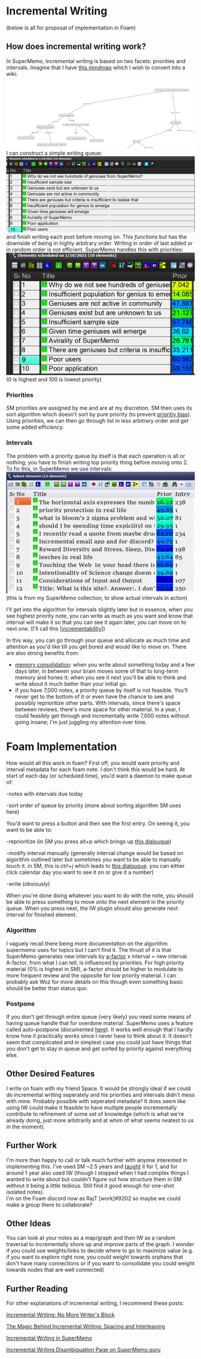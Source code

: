 # Incremental Writing

(below is all for proposal of implementation in Foam)
## How does incremental writing work?

In SuperMemo, incremental writing is based on two facets: priorities and intervals. Imagine that I have [this mindmap](https://cmapscloud.ihmc.us/viewer/cmap/1W36TSP62-1HNRJQ4-DF) which I wish to convert into a wiki:
![](2021-01-10-09-51-23.png)
I can construct a simple writing queue:
![](2021-01-10-09-57-59.png)
and finish writing each post before moving on. This *functions* but has the downside of being in highly arbitrary order. Writing in order of last added or in random order is not efficient. SuperMemo handles this with priorities:
![]([image%20of%20queue].png)
(0 is highest and 100 is lowest priority)

### Priorities

SM priorities are assigned by me and are at my discretion. SM then uses its sort algorithm which doesn't sort by pure priority (to prevent [prioritiy bias](https://help.supermemo.org/wiki/Priority_queue#Priority_bias_in_incremental_reading)). 
Using priorities, we can then go through list in less arbitrary order and get some added efficiency.

### Intervals
The problem with a priority queue by itself is that each operation is all or nothing; you have to finish writing top priority thing before moving onto 2. To fix this, in SuperMemo we use intervals:
![]([image%20of%20queue%20with%20intervals].png)
(this is from my SuperMemo collection, to show actual intervals in action)

I'll get into the algorithm for intervals slightly later but in essence, when you see highest priority note, you can write as much as you want and know that interval will make it so that you can see it again later, you can move on to next one. (I'll call this [[incrementability]])

In this way, you can go through your queue and allocate as much time and attention as you'd like till you get bored and would like to move on. 
There are also strong benefits from:

- [memory consolidation](https://supermemo.guru/wiki/Memory_consolidation): when you write about something today and a few days later, in between your brain moves some of that to long-term memory and hones it; when you see it next you'll be able to think and write about it much better than your initial go. 
- if you have 7,000 notes, a priority queue by itself is not feasible. You'll never get to the bottom of it or even have the chance to see and possibly reprioritize other parts. With intervals, since there's space between reviews, there's more space for other material. In a year, I could feasibly get through and incrementally write 7,000 notes without going insane; I'm just juggling my attention over time.

# Foam Implementation
How would all this work in foam?
First off, you would want priority and interval metadata for each foam note. I don't think this would be hard. At start of each day (or scheduled time), you'd want a daemon to make queue of:

-notes with intervals due today

-sort order of queue by priority (more about sorting algorithm SM uses here)

You'd want to press a button and then see the first entry.
On seeing it, you want to be able to:

-reprioritize (in SM you press alt+p which brings up [this dialougue](https://super-memory.com/help/images/0/0d/Element_priority.jpg))

-modify interval manually (generally interval change would be based on algorithm outlined later but sometimes you want to be able to manually touch it. in SM, this is ctrl+j which leads to [this dialougue](https://lh3.googleusercontent.com/proxy/fmpECGwOScJHXjdj69_Mw4ovacMSXWVZyrvldBOnoLJhk_8E4M5MPoEVPtm7AZoRlv9SAWxGPojTlgoFlxdJvZ0nWLb6YLAxIphbbCZo_wetnZKUl0viZaPhDrWgWxjDuW8). you can either click calendar day you want to see it on or give it a number)

-write (obviously)

When you're done doing whatever you want to do with the note, you should be able to press something to move onto the next element in the priority queue. When you press next, the IW plugin should also generate next interval for finished element. 

### Algorithm
I vaguely recall there being more documentation on the algorithm supermemo uses for topics but I can't find it. The thrust of it is that SuperMemo generates new intervals by [a-factor](https://supermemo.guru/wiki/A-Factor) x interval = new interval. A-factor, from what I can tell, is influenced by priorities. For high priority material (0% is highest in SM), a-factor should be higher to modulate to more frequent review and the opposite for low priority material. 
I can probably ask Woz for more details on this though even something basic should be better than status quo. 

### Postpone
If you don't get through entire queue (very likely) you need some means of having queue handle that for overdone material. SuperMemo uses a feature called auto-postpone (documented [here](https://help.supermemo.org/wiki/Postpone)). It works well enough that I hardly know how it practically works since I never have to think about it. It doesn't seem that complicated and in simplest case you could just have things that you don't get to stay in queue and get sorted by priority against everything else. 

## Other Desired Features
I write on foam with my friend Space. It would be strongly ideal if we could do incremental writing seperately and his priorities and intervals didn't mess with mine. Probably possible with seperated metadata? It does seem like using IW could make it feasible to have multiple people incrementally contribute to refinement of some set of knowledge (which is what we're already doing, just more arbitrarily and at whim of what seems neatest to us in the moment).

## Further Work
I'm more than happy to call or talk much further with anyone interested in implementing this. I've used SM ~2.5 years and [taught](https://supermemo.wiki/start) it for 1, and for around 1 year also used IW (though I stopped when I had complex things I wanted to write about but couldn't figure out how structure them in SM without it being a little tedious. Still find it good enough for one-shot isolated notes).  
I'm on the Foam discord now as RajT [work]#9202 so maybe we could make a group there to collaborate?

## Other Ideas
You can look at your notes as a map/graph and then IW as a random traversal to incrementally shore up and improve parts of the graph. I wonder if you could use weights/links to decide where to go to maximize value (e.g. if you want to explore right now, you could weight towards orphans that don't have many connections or if you want to consolidate you could weight towards nodes that are well connected)

## Further Reading
For other explanations of incremental writing, I recommend these posts:

[Incremental Writing: No More Writer's Block](https://www.masterhowtolearn.com/2020-06-09-incremental-writing-no-more-writer-block/)

[The Magic Behind Incremental Writing: Spacing and Interleaving](https://www.masterhowtolearn.com/2020-08-09-the-magic-behind-incremental-writing-spacing-and-interleaving/)

[Incremental Writing in SuperMemo](https://help.supermemo.org/wiki/Creativity_and_problem_solving_in_SuperMemo#Incremental_writing)

[Incremental Writing Disambiguation Page on SuperMemo.guru](https://www.google.com/search?q=incrmenetla+writing&oq=incrmenetla+writing&aqs=chrome..69i57j0i13i30i457j0i13i30j0i5i13i30l3j0i8i13i30.1655j0j4&sourceid=chrome&ie=UTF-8)


[//begin]: # "Autogenerated link references for markdown compatibility"
[incrementability]: incrementability "Incrementability"
[//end]: # "Autogenerated link references"